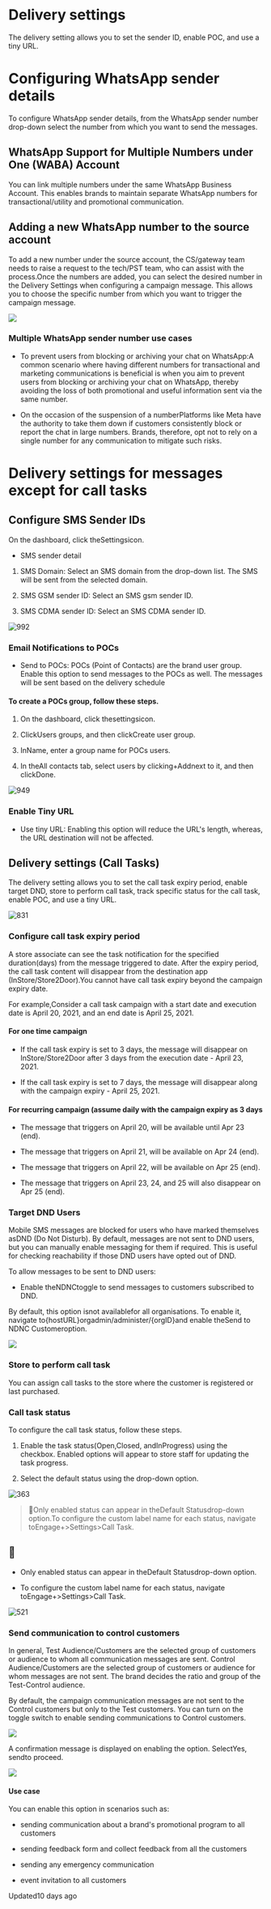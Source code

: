 # Delivery settings

The delivery setting allows you to set the sender ID, enable POC, and use a tiny URL.

# Configuring WhatsApp sender details

To configure WhatsApp sender details, from the WhatsApp sender number drop-down select the number from which you want to send the messages.

## WhatsApp Support for Multiple Numbers under One (WABA) Account

You can link multiple numbers under the same WhatsApp Business Account. This enables brands to maintain separate WhatsApp numbers for transactional/utility and promotional communication.

## Adding a new WhatsApp number to the source account

To add a new number under the source account, the CS/gateway team needs to raise a request to the tech/PST team, who can assist with the process.Once the numbers are added, you can select the desired number in the Delivery Settings when configuring a campaign message. This allows you to choose the specific number from which you want to trigger the campaign message.

![](https://files.readme.io/eca5215-WhatsApp_sender.png)

### Multiple WhatsApp sender number use cases

- To prevent users from blocking or archiving your chat on WhatsApp:A common scenario where having different numbers for transactional and marketing communications is beneficial is when you aim to prevent users from blocking or archiving your chat on WhatsApp, thereby avoiding the loss of both promotional and useful information sent via the same number.

- On the occasion of the suspension of a numberPlatforms like Meta have the authority to take them down if customers consistently block or report the chat in large numbers. Brands, therefore, opt not to rely on a single number for any communication to mitigate such risks.

# Delivery settings for messages except for call tasks

## Configure SMS Sender IDs

On the dashboard, click theSettingsicon.

- SMS sender detail

1. SMS Domain: Select an SMS domain from the drop-down list. The SMS will be sent from the selected domain.

2. SMS GSM sender ID: Select an SMS gsm sender ID.

3. SMS CDMA sender ID: Select an SMS CDMA sender ID.

![992](https://files.readme.io/72e787b-Vv2xvxDsxf_4N-J-Hu1I_VNj6snGqjH0JQ.png)

### Email Notifications to POCs

- Send to POCs: POCs (Point of Contacts) are the brand user group. Enable this option to send messages to the POCs as well. The messages will be sent based on the delivery schedule

#### To create a POCs group, follow these steps.

1. On the dashboard, click thesettingsicon.

2. ClickUsers groups, and then clickCreate user group.

3. InName, enter a group name for POCs users.

4. In theAll contacts tab, select users by clicking+Addnext to it, and then clickDone.

![949](https://files.readme.io/c0331e0-CFfX9xyj6pA9pjsXZ23VbG2Zaxn9f8pGpQ.png)

### Enable Tiny URL

- Use tiny URL: Enabling this option will reduce the URL's length, whereas, the URL destination will not be affected.

## Delivery settings (Call Tasks)

The delivery setting allows you to set the call task expiry period, enable target DND, store to perform call task, track specific status for the call task, enable POC, and use a tiny URL.

![831](https://files.readme.io/95f8ded-bVh8ddBXd3J-blR2Cz9B8L58lpS6gyEbVQ.png)

### Configure call task expiry period

A store associate can see the task notification for the specified duration(days) from the message triggered to date. After the expiry period, the call task content will disappear from the destination app (InStore/Store2Door).You cannot have call task expiry beyond the campaign expiry date.

For example,Consider a call task campaign with a start date and execution date is April 20, 2021, and an end date is April 25, 2021.

#### For one time campaign

- If the call task expiry is set to 3 days, the message will disappear on InStore/Store2Door after 3 days from the execution date - April 23, 2021.

- If the call task expiry is set to 7 days, the message will disappear along with the campaign expiry - April 25, 2021.

#### For recurring campaign (assume daily with the campaign expiry as 3 days

- The message that triggers on April 20,  will be available until Apr 23 (end).

- The message that triggers on April 21,  will be available on Apr 24 (end).

- The message that triggers on April 22,  will be available on Apr 25 (end).

- The message that triggers on April 23, 24, and 25 will also disappear on Apr 25 (end).

### Target DND Users

Mobile SMS messages are blocked for users who have marked themselves asDND (Do Not Disturb). By default, messages are not sent to DND users, but you can manually enable messaging for them if required. This is useful for checking reachability if those DND users have opted out of DND.

To allow messages to be sent to DND users:

- Enable theNDNCtoggle to send messages to customers subscribed to DND.

By default, this option isnot availablefor all organisations. To enable it, navigate to{hostURL}orgadmin/administer/{orgID}and enable theSend to NDNC Customeroption.

![](https://files.readme.io/3fb67dfe4a25b0c5b3c7c63ed6fc82dfa8fa2a8ed5e21fcb47d8f39e5187401e-image.png)

### Store to perform call task

You can assign call tasks to the store where the customer is registered or last purchased.

### Call task status

To configure the call task status, follow these steps.

1. Enable the task status(Open,Closed, andInProgress) using the checkbox. Enabled options will appear to store staff for updating the task progress.

2. Select the default status using the drop-down option.

![363](https://files.readme.io/385c11c-UE5WzXSdD7iSJuh797ptcthv8GjJRcIpGQ.png)

> 📘Only enabled status can appear in theDefault Statusdrop-down option.To configure the custom label name for each status, navigate toEngage+>Settings>Call Task.

## 📘

- Only enabled status can appear in theDefault Statusdrop-down option.

- To configure the custom label name for each status, navigate toEngage+>Settings>Call Task.

![521](https://files.readme.io/62a9e01-dOvHp7gIaehvMLhBbzA3VV9jwlY9Vk3hhQ.png)

### Send communication to control customers

In general, Test Audience/Customers are the selected group of customers or audience to whom all communication messages are sent. Control Audience/Customers are the selected group of customers or audience for whom messages are not sent. The brand decides the ratio and group of the Test-Control audience.

By default, the campaign communication messages are not sent to the Control customers but only to the Test customers. You can turn on the toggle switch to enable sending communications to Control customers.

![](https://files.readme.io/6650a86-Enable_Control_Audience.png)

A confirmation message is displayed on enabling the option. SelectYes, sendto proceed.

![](https://files.readme.io/055bfc2-Confirmation_message.png)

#### Use case

You can enable this option in scenarios such as:

- sending communication about a brand's promotional program to all customers

- sending feedback form and collect feedback from all the customers

- sending any emergency communication

- event invitation to all customers

Updated10 days ago